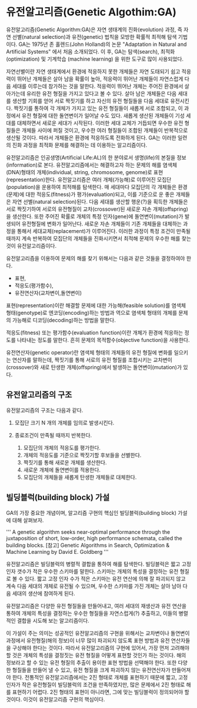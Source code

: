 # 유전알고리즘(Genetic Algothim:GA)

유전알고리즘(Genetic Algorithm:GA)은 자연 생태계의 진화(evolution) 과정, 즉 자연 선별(natural selection)과 유전(genetic) 법칙을 모방한 확률적 최적해 탐색 기법이다. GA는 1975년 존 홀렌드(John Holland)의 논문 "Adaptation in Natural and Artificial Systems" 에서 처음 소개되었다. 이 후, GA는 탐색(search), 최적화(optimization) 및 기계학습 (machine learning) 을 위한 도구로 많이 사용되었다.

자연선별이란 자연 생태계에서 환경에 적응하지 못한 개체들은 자연 도태되기 쉽고 적응력이 뛰어난 개체들은 살아 남을 확률이 높아, 적응력이 뛰어난 개체들이 자연스럽게 다음 세대를 이루는데 참가하는 것을 말한다. 적응력이 뛰어난 개체는 주어진 환경에서 살아가는데 유리한 유전 형질을 가지고 있다고 볼 수 있다. 살아 남은 개체들은 다음 세대를 생산할 기회를 얻어 서로 짝짓기를 하고 자신의 유전 형질들을 다음 세대로 유전시킨다. 짝짓기를 통하여 각 개체가 가지고 있는 유전 형질들이 새롭게 서로 조합되고, 이 과정에서 유전 형질에 대한 돌연변이가 일어날 수도 있다. 새롭게 생산된 개체들이 기성 세대를 대체하면서 새로운 세대가 시작된다. 이러한 세대 교체가 거듭되면 우수한 유전 형질들은 개체들 사이에 퍼질 것이고, 우수한 여러 형질들이 조합된 개체들이  반복적으로 생산될 것이다. 따라서 개체들은 환경에 적응하도록 전화하게 된다. GA는 이러한 일련의 진화 과정을 최적화 문제를 해결하는 데 이용하는 알고리즘이다.
 

유전알고리즘은 인공생명(Artificial Life:AL)의 한 분야로서 생명(life)의 본질을 정보(information)로 본다. 유전알고리즘에서는 해결하고자 하는 문제의 해를 염색체(DNA)형태의 개체(individual, string, chromosome, genome)로 표현(representation)한다. 유전알고리즘은 여러 개체(가능해)로 이루어진 모집단(population)을 운용하여 최적해를 탐색한다. 매 세대마다 모집단의 각 개체들은 환경(문제)에 대한 적응도(fitness)가 평가(evaluation)되고, 이를 기준으로 운 좋은 개체들은 자연 선별(natural selection)된다. 다음 세대를 생산할 행운(?)을 획득한 개체들은 서로 짝짓기하여 서로의 유전형질이 교차(crossover)된 새로운 자손 개체(offspring)을 생산한다. 또한 주어진 확률로 개체의 특정 인자(gene)에 돌연변이(mutation)가 발생되어 유전형질에 변화가 일어난다. 새로운 자손 개체들이 기존 개체들을 대체하는 과정을 통해서 세대교체(replacement)가 이루어진다. 이러한 과정이 특정 조건이 만족될 때까지 계속 반복하여 모집단의 개체들을 진화시키면서 최적해 문제의 우수한 해를 찾는 것이 유전알고리즘이다.

유전알고리즘을 이용하여 문제의 해를 찾기 위해서는 다음과 같은 것들을 결정하여야 한다.

* 표현,
* 적응도(평가함수),
* 유전연산자(교차변이,돌연변이)

표현(representation)이란 해결할 문제에 대한 가능해(feasible solution)를 염색체 형태(genotype)로 엔코딩(encoding)하는 방법과 역으로 염색체 형태의 개체를 문제의 가능해로 디코딩(decoding)하는 방법을 말한다.

적응도(fitness) 또는 평가함수(evaluation function)이란 개체가 환경에 적응하는 정도를 나타내는 정도를 말한다. 흔히 문제의 목적함수(objective function)을 사용한다.

유전연산자(genetic operator)란 염색체 형태의 개체들의 유전 형질에 변화를 일으키는 연산자를 말하는데, 짝짓기를 통해 서로의 유전 형질를 조합시키는 교차변이(crossover)와 새로 탄생한 개체(offspring)에서 발생하는 돌연변이(mutation)가 있다.

	 
## 유전알고리즘의 구조

유전알고리즘의 구조는 다음과 같다.
1. 모집단 크기 N 개의 개체를 임의로 발생시킨다.
2. 종료조건이 만족될 때까지 반복한다.

	1. 모집단의 개체의 적응도를 평가한다.
	2. 개체의 적응도를 기준으로 짝짓기할 후보들을 선별한다.
	3. 짝짓기를 통해 새로운 개체를 생산한다.
	4. 새로운 개체에 돌연변이를 적용한다.
	5. 모집단의 개체들을 새롭게 탄생한 개체들로 대체한다.
 
## 빌딩블럭(building block) 가설

GA의 가장 중요한 개념이며, 알고리즘 구현의 핵심인 빌딩블럭(building block) 가설에 대해 살펴보자.

'''
A genetic algorithm seeks near-optimal performance through the juxtaposition of 
short, low-order, high performance schemata, called the building blocks. 
[참고] Genetic Algorithms in Search, Optimization & Machine Learning by David E. Goldberg 
'''
	 
유전알고리즘은 빌딩블럭의 병렬적 결합을 통하여 해를 탐색한다. 빌딩블럭은 짧고 고정인자 갯수가 적은 우수한 스키마를 말한다. 스키마는 개체의 특성을 결정하는 유전 형질로 볼 수 있다. 짧고 고정 인자 수가 적은 스키마는 유전 연산에 의해 잘 파괴되지 않고 계속 다음 세대의 개체로 유전될 수 있으며, 우수한 스키마를 가진 개체는 살아 남아 다음 세대의 생산에 참여하게 된다.

유전알고리즘은 다양한 유전 형질들을 만들어내고, 여러 세대의 재생산과 유전 연산을 통하여 개체의 특성을 결정하는 우수한 형질들을 자연스럽게(?) 추출하고, 이들의 병렬적인 결합을 시도해 보는 알고리즘이다. 

이 가설이 주는 의미는 성공적인 유전알고리즘의 구현을 위해서는 교차변이나 돌연변이 과정에서 유전형질(해의 정보)이 너무 많이 파괴되지 않도록 표현 방법과 유전 연산자들을 구상해야 한다는 것이다. 따라서 유전알고리즘의 구현에 있어서, 가장 먼저 고려해야 할 것은 개체의 특성을 결정짓는 유전 형질을 어떻게 표현할 것인가 하는 것이다. 해의 정보라고 할 수 있는 유전 형질의 추출이 용이한 표현 방법을 선택해야 한다. 또한 다양한 형질들을 만들어 낼 수 있고, 유전 형질을 크게 파괴하지 않는 유전연산자가 만들어져야 한다. 전통적인 유전알고리즘에서는 2진 형태로 개체를 표현하기 때문에 짧고, 고정 인자가 작은 유전형질이 빌딩블럭의 조건을 만족하였지만, 많은 문제에서 2진 형태로 해를 표현하기 어렵다. 2진 형태의 표현이 아니라면, 그에 맞는 빌딩블럭이 정의되어야 할 것이다. 이것이 유전알고리즘 구현의 핵심이다.



